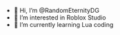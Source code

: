 - 👋 Hi, I’m @RandomEternityDG
- 👀 I’m interested in Roblox Studio
- 🌱 I’m currently learning Lua coding
